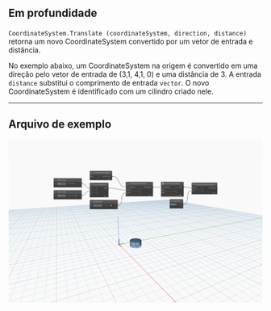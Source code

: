<!--- Autodesk.DesignScript.Geometry.CoordinateSystem.Translate(coordinateSystem, direction, distance) --->
<!--- D7TPJG7RLZUUPHJENWETOGTAX7U3ZWFXG4BAAHEGVXCRSUW3IVCQ --->
## Em profundidade
`CoordinateSystem.Translate (coordinateSystem, direction, distance)` retorna um novo CoordinateSystem convertido por um vetor de entrada e distância.

No exemplo abaixo, um CoordinateSystem na origem é convertido em uma direção pelo vetor de entrada de (3,1, 4,1, 0) e uma distância de 3. A entrada `distance` substitui o comprimento de entrada `vector`. O novo CoordinateSystem é identificado com um cilindro criado nele.

___
## Arquivo de exemplo

![CoordinateSystem.Translate(coordinateSystem, direction, distance)](./D7TPJG7RLZUUPHJENWETOGTAX7U3ZWFXG4BAAHEGVXCRSUW3IVCQ_img.jpg)
